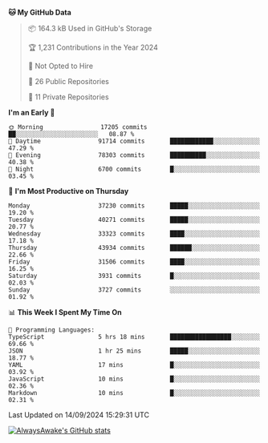 <!--START_SECTION:waka-->
**🐱 My GitHub Data** 

> 📦 164.3 kB Used in GitHub's Storage 
 > 
> 🏆 1,231 Contributions in the Year 2024
 > 
> 🚫 Not Opted to Hire
 > 
> 📜 26 Public Repositories 
 > 
> 🔑 11 Private Repositories 
 > 
**I'm an Early 🐤** 

```text
🌞 Morning                17205 commits       ██░░░░░░░░░░░░░░░░░░░░░░░   08.87 % 
🌆 Daytime                91714 commits       ████████████░░░░░░░░░░░░░   47.29 % 
🌃 Evening                78303 commits       ██████████░░░░░░░░░░░░░░░   40.38 % 
🌙 Night                  6700 commits        █░░░░░░░░░░░░░░░░░░░░░░░░   03.45 % 
```
📅 **I'm Most Productive on Thursday** 

```text
Monday                   37230 commits       █████░░░░░░░░░░░░░░░░░░░░   19.20 % 
Tuesday                  40271 commits       █████░░░░░░░░░░░░░░░░░░░░   20.77 % 
Wednesday                33323 commits       ████░░░░░░░░░░░░░░░░░░░░░   17.18 % 
Thursday                 43934 commits       ██████░░░░░░░░░░░░░░░░░░░   22.66 % 
Friday                   31506 commits       ████░░░░░░░░░░░░░░░░░░░░░   16.25 % 
Saturday                 3931 commits        █░░░░░░░░░░░░░░░░░░░░░░░░   02.03 % 
Sunday                   3727 commits        ░░░░░░░░░░░░░░░░░░░░░░░░░   01.92 % 
```


📊 **This Week I Spent My Time On** 

```text
💬 Programming Languages: 
TypeScript               5 hrs 18 mins       █████████████████░░░░░░░░   69.66 % 
JSON                     1 hr 25 mins        █████░░░░░░░░░░░░░░░░░░░░   18.77 % 
YAML                     17 mins             █░░░░░░░░░░░░░░░░░░░░░░░░   03.92 % 
JavaScript               10 mins             █░░░░░░░░░░░░░░░░░░░░░░░░   02.36 % 
Markdown                 10 mins             █░░░░░░░░░░░░░░░░░░░░░░░░   02.31 % 
```


 Last Updated on 14/09/2024 15:29:31 UTC
<!--END_SECTION:waka-->

[![AlwaysAwake's GitHub stats](https://github-readme-stats.vercel.app/api?username=AlwaysAwake&show_icons=true&theme=github_dark&count_private=true)](https://github.com/AlwaysAwake/AlwaysAwake)
